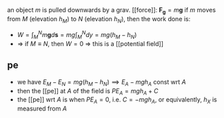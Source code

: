 an object $m$ is pulled downwards by a grav. [[force]]: $\mathbf{F_{g}}=m\mathbf{g}$
if $m$ moves from $M$ (elevation $h_{M}$) to $N$ (elevation $h_{N}$), then the work done is:
- $W=\int _{M}^{N}m\mathbf{g}d\mathbf{s}=mg\int _{M}^{N} dy=mg(h_{M}-h_{N})$
- => if $M\equiv N$, then $W=0$ => this is a [[potential field]]

## pe
- we have $E_{M}-E_{N}=mg(h_{M}-h_{N}) \implies E_{A}-mgh_{A}$ const wrt $A$
- then the [[pe]] at $A$ of the field is $PE_{A}=mgh_{A}+C$
- the [[pe]] wrt $A$ is when $PE_{A}=0$, i.e. $C=-mgh_{A}$, or equivalently, $h_{X}$ is measured from $A$
